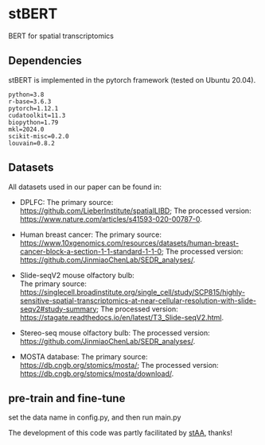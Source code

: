 # stBERT
BERT for spatial transcriptomics

## Dependencies
stBERT is implemented in the pytorch framework (tested on Ubuntu 20.04). 
~~~
python=3.8
r-base=3.6.3
pytorch=1.12.1
cudatoolkit=11.3
biopython=1.79
mkl=2024.0
scikit-misc=0.2.0
louvain=0.8.2
~~~

## Datasets

All datasets used in our paper can be found in:

* DPLFC: 
  The primary source: https://github.com/LieberInstitute/spatialLIBD; 
  The processed version: https://www.nature.com/articles/s41593-020-00787-0.

* Human breast cancer: 
  The primary source: https://www.10xgenomics.com/resources/datasets/human-breast-cancer-block-a-section-1-1-standard-1-1-0; 
  The processed version: https://github.com/JinmiaoChenLab/SEDR_analyses/.

* Slide-seqV2 mouse olfactory bulb:  
  The primary source: https://singlecell.broadinstitute.org/single_cell/study/SCP815/highly-sensitive-spatial-transcriptomics-at-near-cellular-resolution-with-slide-seqv2#study-summary; 
  The processed version: https://stagate.readthedocs.io/en/latest/T3_Slide-seqV2.html.

* Stereo-seq mouse olfactory bulb: 
  The processed version: https://github.com/JinmiaoChenLab/SEDR_analyses/.

* MOSTA database: 
  The primary source: https://db.cngb.org/stomics/mosta/; 
  The processed version: https://db.cngb.org/stomics/mosta/download/.

## pre-train and fine-tune
set the data name in config.py, and then run main.py

The development of this code was partly facilitated by [stAA](https://github.com/CSUBioGroup/stAA), thanks!

